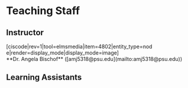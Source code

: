 # Teaching Staff

## Instructor
<div style="max-width:400px">[ciscode|rev=1|tool=elmsmedia|item=4802|entity_type=node|render=display_mode|display_mode=image]</div>
**Dr. Angela Bischof** ([amj5318@psu.edu](mailto:amj5318@psu.edu))


<div class="spacer" style="display:block;overflow:hidden;width:100%;"></div>


## Learning Assistants


